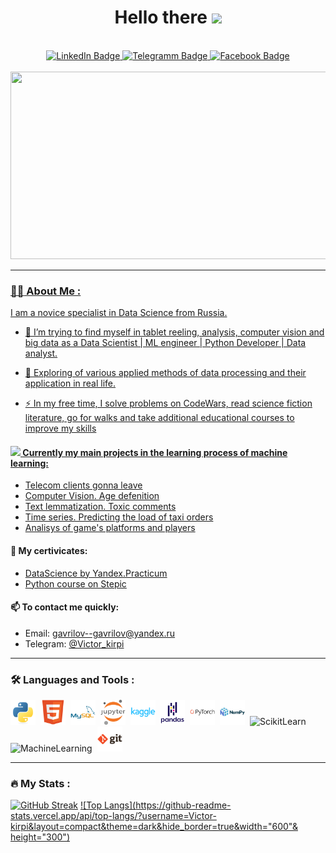 <h1 align="center">
  Hello there
  <img src="https://media.giphy.com/media/NbeWwvjADhtPFJg7k6/giphy.gif" width="40"/>
</h1>

<br>

<div id="badges" align="center">
  <a href="https://www.linkedin.com/in/victor-gavrilov-3542b8257/">
    <img src="https://img.shields.io/badge/LinkedIn-blue?style=for-the-badge&logo=linkedin&logoColor=white" alt="LinkedIn Badge"/>
  <a href="https://t.me/Victor_kirpi">
    <img src="https://img.shields.io/badge/Telegramm-lightskyblue?style=for-the-badge&logo=telegramm&logoColor=white" alt="Telegramm Badge"/>
  <a href="https://www.facebook.com/victor.gavrilov.7">
    <img src="https://img.shields.io/badge/Facebook-steelblue?style=for-the-badge&logo=facebook&logoColor=white" alt="Facebook Badge"/>
</div>

<div id="counter_view" align="center">
  <img src="https://komarev.com/ghpvc/?username=Victor-kirpi&style=flat-square&color=blue" alt=""/>
</div>

<div align="center">
  <img src="https://media.giphy.com/media/1GEATImIxEXVR79Dhk/giphy.gif" width="600" height="300"/>
</div>

---

### :man_technologist: About Me :
I am a novice specialist in Data Science from Russia.

- :telescope: I’m trying to find myself in tablet reeling, analysis, computer vision and big data as a Data Scientist | ML engineer | Python Developer | Data analyst.
 
- :seedling: Exploring of various applied methods of data processing and their application in real life.

- :zap: In my free time, I solve problems on СodeWars, read science fiction literature, go for walks and take additional educational courses to improve my skills


#### <img src="https://media.giphy.com/media/c0Jwn0I22a3XHgPaft/giphy.gif" width="30"> Сurrently my main projects in the learning process of machine learning:
  - [Telecom clients gonna leave](https://github.com/Victor-kirpi/Yandex.Praktikum/blob/main/15_ML_Telecom_final_project_Yandex/15_ML_Telecom_final_project_Yandex.ipynb)
  - [Computer Vision. Age defenition](https://github.com/Victor-kirpi/Yandex.Praktikum/blob/main/14_NN_Photo_analisys/14_NN_Photo_analisys.ipynb)
  - [Text lemmatization. Toxic comments](https://github.com/Victor-kirpi/Yandex.Praktikum/blob/main/13_AL_Tocix_comments/13_AL_Tocix_comments.ipynb)
  - [Time series. Predicting the load of taxi orders](https://github.com/Victor-kirpi/Yandex.Praktikum/blob/main/12_AL_Taxi_prediction/12_AL_Taxi_prediction.ipynb)
  - [Analisys of game's platforms and players](https://github.com/Victor-kirpi/Yandex.Praktikum/blob/main/05_Game_statistic_final_project/05_Game_statistic_final_project.ipynb)


#### :page_with_curl: My certivicates:
  - [DataScience by Yandex.Practicum](https://github.com/Victor-kirpi/Victor-kirpi/blob/main/Yandex_Practicum_DS_certificate_Gavrilov.pdf)
  - [Python course on Stepic](https://github.com/Victor-kirpi/Victor-kirpi/blob/main/Stepic_python_certificate_Gavrilov.pdf)


#### :mailbox: To contact me quickly: 
  - Email: gavrilov--gavrilov@yandex.ru
  - Telegram: [@Victor_kirpi](https://t.me/Victor_kirpi)

---

### :hammer_and_wrench: Languages and Tools :

<div>
  <img src="https://github.com/devicons/devicon/blob/master/icons/python/python-original.svg" title="Python" alt="Python" width="40" height="40"/>&nbsp;
  <!-- <img src="https://github.com/devicons/devicon/blob/master/icons/css3/css3-plain-wordmark.svg"  title="CSS3" alt="CSS" width="40" height="40"/>&nbsp; -->
  <img src="https://github.com/devicons/devicon/blob/master/icons/html5/html5-original.svg" title="HTML5" alt="HTML" width="40" height="40"/>&nbsp;
  <img src="https://github.com/devicons/devicon/blob/master/icons/mysql/mysql-original-wordmark.svg" title="MySQL"  alt="MySQL" width="40" height="40"/>&nbsp;
    <img src="https://github.com/devicons/devicon/blob/master/icons/jupyter/jupyter-original-wordmark.svg" title="Jupyter"  alt="Jupyter" width="40" height="40"/>&nbsp;
    <img src="https://github.com/devicons/devicon/blob/master/icons/kaggle/kaggle-original-wordmark.svg" title="Kaggle"  alt="Kaggle" width="40" height="40"/>&nbsp;
    <img src="https://github.com/devicons/devicon/blob/master/icons/pandas/pandas-original-wordmark.svg" title="Pandas"  alt="Pandas" width="40" height="40"/>&nbsp;
    <img src="https://github.com/devicons/devicon/blob/master/icons/pytorch/pytorch-original-wordmark.svg" title="PyTorch"  alt="PyTorch" width="40" height="40"/>&nbsp;
    <img src="https://github.com/devicons/devicon/blob/master/icons/numpy/numpy-original-wordmark.svg" title="NumPy"  alt="NumPy" width="40" height="40"/>&nbsp;
    <img src="https://upload.wikimedia.org/wikipedia/commons/0/05/Scikit_learn_logo_small.svg" title="ScikitLearn"  alt="ScikitLearn" width="40" height="40"/>&nbsp;
    <img src="https://user-images.githubusercontent.com/117514476/202476075-74cb91de-d3a6-46a9-8531-769fd8846650.png" title="MachineLearning"  alt="MachineLearning" width="40" height="40"/>&nbsp;
   <img src="https://github.com/devicons/devicon/blob/master/icons/git/git-original-wordmark.svg" title="Git"  alt="Git" width="40" height="40"/>&nbsp;
</div>

---

### :fire: My Stats :

[![GitHub Streak](http://github-readme-streak-stats.herokuapp.com?user=Victor-kirpi&theme=dark&hide_border=true)](https://git.io/streak-stats)
[![Top Langs](https://github-readme-stats.vercel.app/api/top-langs/?username=Victor-kirpi&layout=compact&theme=dark&hide_border=true&width="600"& height="300")](https://github.com/anuraghazra/github-readme-stats)
